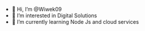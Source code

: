 - 👋 Hi, I’m @Wiwek09
- 👀 I’m interested in Digital Solutions
- 🌱 I’m currently learning Node Js and cloud services


<!---
Wiwek09/Wiwek09 is a ✨ special ✨ repository because its `README.md` (this file) appears on your GitHub profile.
You can click the Preview link to take a look at your changes.
--->
